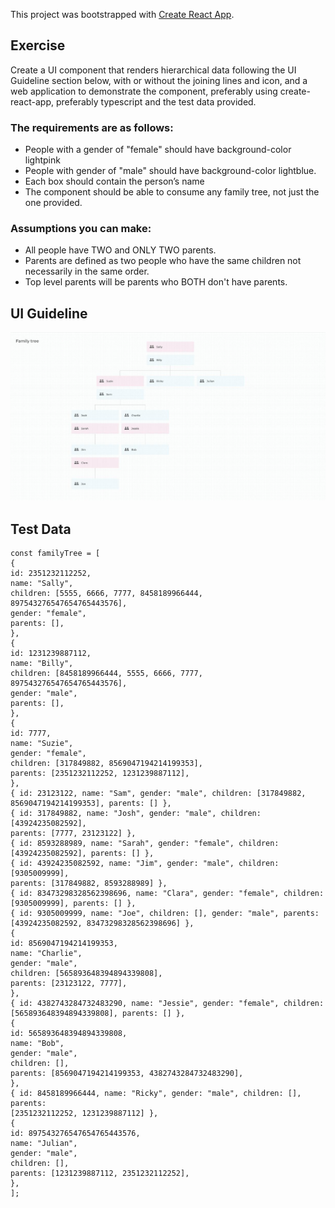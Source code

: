 
This project was bootstrapped with [Create React App](https://github.com/facebook/create-react-app).

## Exercise

 Create a UI component that renders hierarchical data following the UI Guideline section below, with or without the joining lines and icon, and a web application to demonstrate the component, preferably using create-react-app, preferably typescript and the test data provided.

### The requirements are as follows:

- People with a gender of "female" should have background-color lightpink
- People with gender of "male" should have background-color lightblue.
- Each box should contain the person’s name
- The component should be able to consume any family tree, not just the one provided.


### Assumptions you can make:

- All people have TWO and ONLY TWO parents.
- Parents are defined as two people who have the same children not necessarily in the same order.
- Top level parents will be parents who BOTH don't have parents.





## UI Guideline
![alt text](https://github.com/wuhuoshao/family-tree/blob/master/family-tree.jpg)

## Test Data

```
const familyTree = [
{
id: 2351232112252,
name: "Sally",
children: [5555, 6666, 7777, 8458189966444,
897543276547654765443576],
gender: "female",
parents: [],
},
{
id: 1231239887112,
name: "Billy",
children: [8458189966444, 5555, 6666, 7777,
897543276547654765443576],
gender: "male",
parents: [],
},
{
id: 7777,
name: "Suzie",
gender: "female",
children: [317849882, 8569047194214199353],
parents: [2351232112252, 1231239887112],
},
{ id: 23123122, name: "Sam", gender: "male", children: [317849882,
8569047194214199353], parents: [] },
{ id: 317849882, name: "Josh", gender: "male", children: [43924235082592],
parents: [7777, 23123122] },
{ id: 8593288989, name: "Sarah", gender: "female", children:
[43924235082592], parents: [] },
{ id: 43924235082592, name: "Jim", gender: "male", children: [9305009999],
parents: [317849882, 8593288989] },
{ id: 83473298328562398696, name: "Clara", gender: "female", children:
[9305009999], parents: [] },
{ id: 9305009999, name: "Joe", children: [], gender: "male", parents:
[43924235082592, 83473298328562398696] },
{
id: 8569047194214199353,
name: "Charlie",
gender: "male",
children: [565893648394894339808],
parents: [23123122, 7777],
},
{ id: 4382743284732483290, name: "Jessie", gender: "female", children:
[565893648394894339808], parents: [] },
{
id: 565893648394894339808,
name: "Bob",
gender: "male",
children: [],
parents: [8569047194214199353, 4382743284732483290],
},
{ id: 8458189966444, name: "Ricky", gender: "male", children: [], parents:
[2351232112252, 1231239887112] },
{
id: 897543276547654765443576,
name: "Julian",
gender: "male",
children: [],
parents: [1231239887112, 2351232112252],
},
];
```
